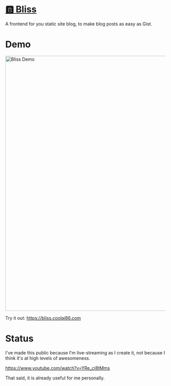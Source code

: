 # [🅱 Bliss](https://bliss.coolaj86.com)

A frontend for you static site blog, to make blog posts as easy as Gist.

# Demo

<a href="https://bliss.coolaj86.com"><img width="800" alt="Bliss Demo" src="https://user-images.githubusercontent.com/122831/126893623-84a55dbb-68e4-4bbf-98a0-6f0f7e6011c7.png"></a>

Try it out: https://bliss.coolaj86.com

# Status

I've made this public because I'm live-streaming as I create it, not because I
think it's at high levels of awesomeness.

<https://www.youtube.com/watch?v=YRe_ci8tMms>

That said, it is already useful for me personally.
